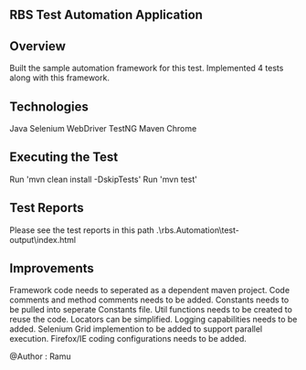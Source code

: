 ## RBS Test Automation Application

## Overview

Built the sample automation framework for this test. Implemented 4 tests along with this framework.

## Technologies

Java
Selenium WebDriver
TestNG
Maven
Chrome

## Executing the Test

Run 'mvn clean install -DskipTests'
Run 'mvn test'

## Test Reports

Please see the test reports in this path .\rbs.Automation\test-output\index.html

## Improvements

Framework code needs to seperated as a dependent maven project.
Code comments and method comments needs to be added.
Constants needs to be pulled into seperate Constants file.
Util functions needs to be created to reuse the code.
Locators can be simplified.
Logging capabilities needs to be added.
Selenium Grid implemention to be added to support parallel execution.
Firefox/IE coding configurations needs to be added.

@Author : Ramu